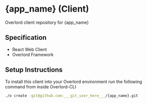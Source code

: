 # {app_name} (Client)

Overlord client repository for {app_name}

## Specification

- React Web Client
- Overlord Framework

## Setup Instructions

To install this client into your Overlord environment run the following command from inside Overlord-CLI

```bash
./o create -git@github.com:___git_user_here___/{app_name}.git
```
